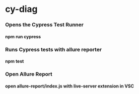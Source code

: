 # cy-diag

### Opens the Cypress Test Runner
#### npm run cypress

### Runs Cypress tests with allure reporter
#### npm test

### Open Allure Report
#### open allure-report/index.js with live-server extension in VSC
